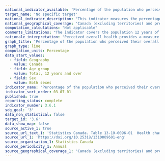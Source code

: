 ```yaml
---
national_indicator_available: 'Percentage of the population who perceived their overall health and social well-being as very good to excellent'
target_name: 'No specific target'
national_indicator_description: "This indicator measures the percentage of the population aged 12 and over who reported perceiving their own health status as being either excellent or very good or fair or poor. Perceived health refers to the perception of a person's health in general, either by the person himself or herself, or, in the case of proxy response, by the person responding. Health means not only the absence of disease or injury but also physical, mental and social well-being."
national_geographical_coverage: 'Canada (excluding territories) and provinces' 
computation_calculations: "Not applicable"
comments_limitations: "The indicator covers the population 12 years of age and over living in the ten provinces. Excluded from the survey’s coverage are: persons living on reserves and other Aboriginal settlements; the institutionalized population, and children aged 12-17 that are living in foster care."
rationale_interpretation: "Perceived overall health provides a measure for how Canadians perceive various dimensions of their own health, providing qualitative insights for how policies could improve the way Canadians self-report well-being."
graph_title: 'Percentage of the population who perceived their overall health and social well-being as very good to excellent'
graph_type: line
computation_units: Percentage
data_start_values:
  - field: Geography
    value: Canada
  - field: Age group
    value: Total, 12 years and over
  - field: Sex
    value: Both sexes
indicator_name: 'Percentage of the population who perceived their overall health and social well-being as very good to excellent'
indicator_sort_order: 03-07-01
published: true
reporting_status: complete
indicator_number: 3.6.1
sdg_goal: '3'
data_non_statistical: false
target_id: '3.6'
data_show_map: false
source_active_1: true
source_url_text_1: 'Statistics Canada. Table 13-10-0096-01  Health characteristics, annual estimates'
source_url_1: 'https://doi.org/10.25318/1310009601-eng'
source_organisation_1: Statistics Canada
source_periodicity_1: Annual
source_geographical_coverage_1: 'Canada (excluding territories) and provinces'
---
```

